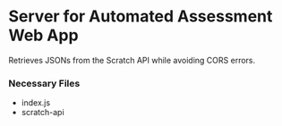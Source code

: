 # Server for Automated Assessment Web App

Retrieves JSONs from the Scratch API while avoiding CORS errors.

### Necessary Files

* index.js
* scratch-api
